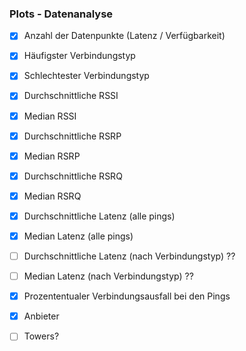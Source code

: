 ### Plots - Datenanalyse

- [x] Anzahl der Datenpunkte (Latenz / Verfügbarkeit)
- [x] Häufigster Verbindungstyp
- [x] Schlechtester Verbindungstyp
- [x] Durchschnittliche RSSI
- [x] Median RSSI
- [x] Durchschnittliche RSRP
- [x] Median RSRP
- [x] Durchschnittliche RSRQ
- [x] Median RSRQ

- [x] Durchschnittliche Latenz (alle pings)
- [x] Median Latenz (alle pings)

- [ ] Durchschnittliche Latenz (nach Verbindungstyp) ??
- [ ] Median Latenz (nach Verbindungstyp) ??

- [x] Prozententualer Verbindungsausfall bei den Pings

- [x] Anbieter 

- [ ] Towers?